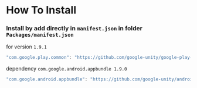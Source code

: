 # How To Install

### Install by add directly in `manifest.json` in folder `Packages/manifest.json`



for version `1.9.1`
```csharp
"com.google.play.common": "https://github.com/google-unity/google-play-common.git#1.9.1",
```


dependency `com.google.android.appbundle 1.9.0`
```cs
"com.google.android.appbundle": "https://github.com/google-unity/android-app-bundle.git#1.9.0",
```
